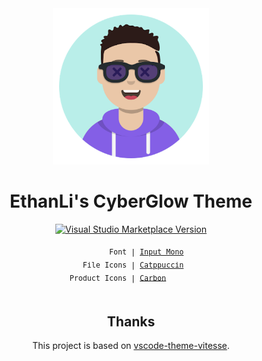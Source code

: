 <div align="center">

<img src="./icon.png" alt="logo" width="250">

<h1 align="center">EthanLi's CyberGlow Theme</h1>


<p align="center">
<a href="https://marketplace.visualstudio.com/items?itemName=lqyld.doli-theme" target="__blank"><img src="https://img.shields.io/visual-studio-marketplace/v/lqyld.doli-theme.svg?color=4d9375&amp;label=Marketplace&logo=visual-studio-code" alt="Visual Studio Marketplace Version" /></a>
</p>

<sub><samp>&nbsp;&nbsp;&nbsp;&nbsp;&nbsp;&nbsp;&nbsp;Font | <a href="https://input.djr.com/">Input Mono</a><br>
&nbsp;File Icons | <a href="https://marketplace.visualstudio.com/items?itemName=Catppuccin.catppuccin-vsc-icons">Catppuccin</a><br>
Product Icons | <a href="https://github.com/antfu/vscode-icons-carbon">Carbon</a>&nbsp;&nbsp;&nbsp;&nbsp;&nbsp;&nbsp;<br>
&nbsp;&nbsp;&nbsp;&nbsp;&nbsp;&nbsp;&nbsp;&nbsp;&nbsp;&nbsp;&nbsp;&nbsp;&nbsp;&nbsp;&nbsp;&nbsp;</samp></sub>

## Thanks
This project is based on [vscode-theme-vitesse](https://github.com/antfu/vscode-theme-vitesse).
